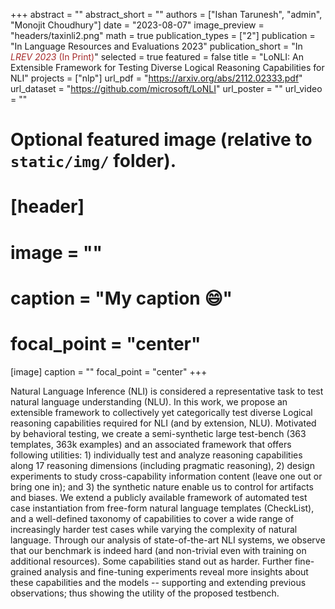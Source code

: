 +++
abstract = ""
abstract_short = ""
authors = ["Ishan Tarunesh", "admin", "Monojit Choudhury"]
date = "2023-08-07"
image_preview = "headers/taxinli2.png"
math = true
publication_types = ["2"]
publication = "In Language Resources and Evaluations 2023"
publication_short = "In <span style='color:brown;'>*LREV 2023* (In Print)</span>"
selected = true
featured = false
title = "LoNLI: An Extensible Framework for Testing Diverse Logical Reasoning Capabilities for NLI"
projects = ["nlp"]
url_pdf = "https://arxiv.org/abs/2112.02333.pdf"
url_dataset = "https://github.com/microsoft/LoNLI"
url_poster = ""
url_video = ""


# Optional featured image (relative to `static/img/` folder).
# [header]
# image = ""
# caption = "My caption :smile:"
# focal_point = "center"

[image]
caption = ""
focal_point = "center"
+++

Natural Language Inference (NLI) is considered a representative task to test natural language understanding (NLU).  In this work, we propose an extensible framework to collectively yet categorically test diverse Logical reasoning capabilities required for NLI (and by extension, NLU). Motivated by behavioral testing, we create a semi-synthetic large test-bench (363 templates, 363k examples) and an associated framework that offers following utilities: 1) individually test and analyze reasoning capabilities along 17 reasoning dimensions (including pragmatic reasoning), 2) design experiments to study cross-capability information content (leave one out or bring one in); and 3) the synthetic nature enable us to control for artifacts and biases. We extend a publicly available framework of automated test case instantiation from free-form natural language templates (CheckList), and a well-defined taxonomy of capabilities to cover a wide range of increasingly harder test cases while varying the complexity of natural language. Through our analysis of state-of-the-art NLI systems, we observe that our benchmark is indeed hard (and non-trivial even with training on additional resources). Some capabilities stand out as harder. Further fine-grained analysis and fine-tuning experiments reveal more insights about these capabilities and the models -- supporting and extending previous observations; thus showing the utility of the proposed testbench.

